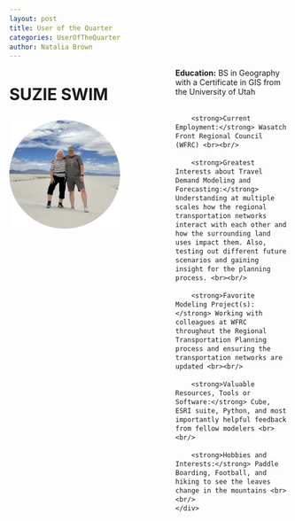 ```yaml
---
layout: post
title: User of the Quarter
categories: UserOfTheQuarter
author: Natalia Brown
---
```


<div class="header">
    <div class="header-image">
        <p style="font-size: 22pt; font-weight: bold;">SUZIE SWIM</p>
        <img src="../images/suzie.png" width="200px" alt="Suzie Swim" />
    </div>
    <div class="header-content">
        <strong>Education:</strong> BS in Geography with a Certificate in GIS from the University of Utah <br><br/>

        <strong>Current Employment:</strong> Wasatch Front Regional Council (WFRC) <br><br/>

        <strong>Greatest Interests about Travel Demand Modeling and Forecasting:</strong> Understanding at multiple scales how the regional transportation networks interact with each other and how the surrounding land uses impact them. Also, testing out different future scenarios and gaining insight for the planning process. <br><br/>

        <strong>Favorite Modeling Project(s):</strong> Working with colleagues at WFRC throughout the Regional Transportation Planning process and ensuring the transportation networks are updated <br><br/>

        <strong>Valuable Resources, Tools or Software:</strong> Cube, ESRI suite, Python, and most importantly helpful feedback from fellow modelers <br><br/>

        <strong>Hobbies and Interests:</strong> Paddle Boarding, Football, and hiking to see the leaves change in the mountains <br><br/> 
    </div>
</div>

<style>
    .header {
        display: flex;
        flex-wrap: wrap;
    }

    .header-image {
        flex: 0 0 300px;
        text-align: left;
    }

    .header-content {
        flex: 1;
    }

    .header-image img {
        max-width: 200%;
    }
</style>